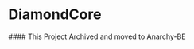 # DiamondCore

<!--

This is a server software for Minecraft bedrock

This is not playable

## Links
Join DiamondCore discord server for latest updates

* __[Discord](https://discord.gg/SWZKcPBmpD)__

--!>


#### This Project Archived and moved to Anarchy-BE
